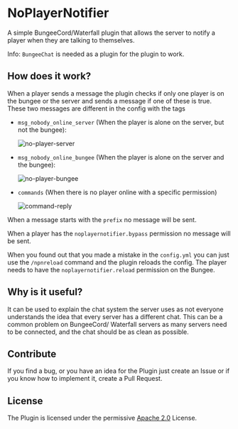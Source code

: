 # NoPlayerNotifier
 A simple BungeeCord/Waterfall plugin that allows the server to notify a player when they are talking to themselves.

Info: `BungeeChat` is needed as a plugin for the plugin to work.

## How does it work?
When a player sends a message the plugin checks if only one player is on the bungee or the server and sends a message if one of these is true. These two messages are different in the config with the tags
- `msg_nobody_online_server` (When the player is alone on the server, but not the bungee):
  
  ![no-player-server](https://user-images.githubusercontent.com/54590845/137713823-2cf9b0bb-9d1e-40ef-9f50-5835a04531eb.png)
- `msg_nobody_online_bungee` (When the player is alone on the server and the bungee):
  
  ![no-player-bungee](https://user-images.githubusercontent.com/54590845/137713820-41e37855-3e3c-4c17-8ac1-01e7a30a5300.png)
- `commands` (When there is no player online with a specific permission)
  
  ![command-reply](https://user-images.githubusercontent.com/54590845/142487744-5cf617e8-3572-4640-b0c9-4bdb5f636c55.png)

When a message starts with the `prefix` no message will be sent.

When a player has the `noplayernotifier.bypass` permission no message will be sent.

When you found out that you made a mistake in the `config.yml` you can just use the `/npnreload` command and the plugin reloads the config. The player needs to have the `noplayernotifier.reload` permission on the Bungee.

## Why is it useful?
It can be used to explain the chat system the server uses as not everyone understands the idea that every server has a different chat. This can be a common problem on BungeeCord/ Waterfall servers as many servers need to be connected, and the chat should be as clean as possible.

## Contribute
If you find a bug, or you have an idea for the Plugin just create an Issue or if you know how to implement it, create a Pull Request.

## License
The Plugin is licensed under the permissive [Apache 2.0](LICENSE) License.
